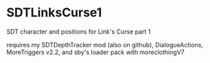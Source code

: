 # SDTLinksCurse1
SDT character and positions for Link's Curse part 1

requires my SDTDepthTracker mod (also on github), DialogueActions, MoreTriggers v2.2, and sby's loader pack with moreclothingV7
